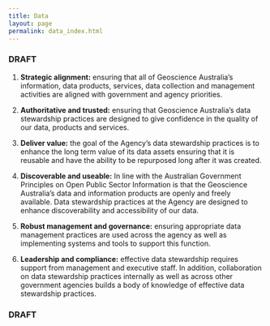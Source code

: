 ```yaml
---
title: Data
layout: page
permalink: data_index.html
---
```


### DRAFT

1. **Strategic alignment:** ensuring that all of Geoscience Australia’s information, data products, services, data collection and management activities are aligned with government and agency priorities.

2. **Authoritative and trusted:** ensuring that Geoscience Australia’s data stewardship practices are designed to give confidence in the quality of our data, products and services.

3. **Deliver value:** the goal of the Agency’s data stewardship practices is to enhance the long term value of its data assets ensuring that it is reusable and have the ability to be repurposed long after it was created.

4. **Discoverable and useable:** In line with the Australian Government Principles on Open Public Sector Information is that the Geoscience Australia’s data and information products are openly and freely available.  Data stewardship practices at the Agency are designed to enhance discoverability and accessibility of our data.

5. **Robust management and governance:** ensuring appropriate data management practices are used across the agency as well as implementing systems and tools to support this function.

6. **Leadership and compliance:** effective data stewardship requires support from management and executive staff.  In addition, collaboration on data stewardship practices internally as well as across other government agencies builds a body of knowledge of effective data stewardship practices.

### DRAFT
